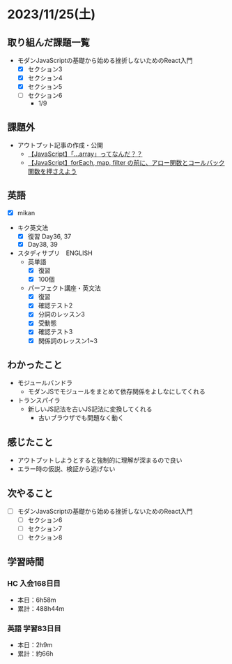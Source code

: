 # 2023/11/25(土)

## 取り組んだ課題一覧

- モダンJavaScriptの基礎から始める挫折しないためのReact入門
  - [x] セクション3
  - [x] セクション4
  - [x] セクション5
  - [ ] セクション6
    - 1/9

## 課題外

- アウトプット記事の作成・公開
  - [【JavaScript】「...array」ってなんだ？？](https://qiita.com/wsigma21/items/e12356ab0c43e23411a5)
  - [【JavaScript】forEach, map, filter の前に、アロー関数とコールバック関数を押さえよう](https://qiita.com/wsigma21/items/580803c566c17f638fdf)

## 英語

- [x] mikan

- キク英文法
  - [x] 復習 Day36, 37
  - [x] Day38, 39

- スタディサプリ　ENGLISH
  - 英単語
    - [x] 復習
    - [x] 100個
  - パーフェクト講座・英文法
    - [x] 復習
    - [x] 確認テスト2
    - [x] 分詞のレッスン3
    - [x] 受動態
    - [x] 確認テスト3
    - [x] 関係詞のレッスン1~3

## わかったこと

- モジュールバンドラ
  - モダンJSでモジュールをまとめて依存関係をよしなにしてくれる
- トランスパイラ
  - 新しいJS記法を古いJS記法に変換してくれる
    - 古いブラウザでも問題なく動く

## 感じたこと

- アウトプットしようとすると強制的に理解が深まるので良い
- エラー時の仮説、検証から逃げない

## 次やること

- [ ] モダンJavaScriptの基礎から始める挫折しないためのReact入門
  - [ ] セクション6
  - [ ] セクション7
  - [ ] セクション8

## 学習時間

### HC 入会168日目

- 本日：6h58m
- 累計：488h44m

### 英語 学習83日目

- 本日：2h9m
- 累計：約66h
